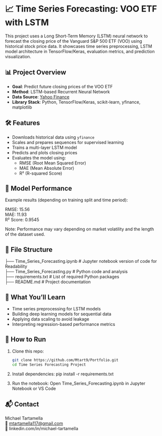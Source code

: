 # 📈 Time Series Forecasting: VOO ETF with LSTM

This project uses a Long Short-Term Memory (LSTM) neural network to forecast the closing price of the Vanguard S&P 500 ETF (VOO) using historical stock price data. It showcases time series preprocessing, LSTM model architecture in TensorFlow/Keras, evaluation metrics, and prediction visualization.

## 📊 Project Overview

- **Goal**: Predict future closing prices of the VOO ETF
- **Method**: LSTM-based Recurrent Neural Network
- **Data Source**: [Yahoo Finance](https://finance.yahoo.com/)
- **Library Stack**: Python, TensorFlow/Keras, scikit-learn, yfinance, matplotlib

## 🛠️ Features

- Downloads historical data using `yfinance`
- Scales and prepares sequences for supervised learning
- Trains a multi-layer LSTM model
- Predicts and plots closing prices
- Evaluates the model using:
  - RMSE (Root Mean Squared Error)
  - MAE (Mean Absolute Error)
  - R² (R-squared Score)

## 🧪 Model Performance

Example results (depending on training split and time period):

RMSE: 15.56  
MAE: 11.93  
R² Score: 0.9545  

Note: Performance may vary depending on market volatility and the length of the dataset used.

## 📂 File Structure

├── Time_Series_Forecasting.ipynb  # Jupyter notebook version of code for Readability\
├── Time_Series_Forecasting.py     # Python code and analysis\
├── requirements.txt               # List of required Python packages\
├── README.md                      # Project documentation

## 🧠 What You’ll Learn

- Time series preprocessing for LSTM models
- Building deep learning models for sequential data
- Applying data scaling to avoid leakage
- Interpreting regression-based performance metrics

## 📌 How to Run

1. Clone this repo:
   ```bash
   git clone https://github.com/Mtart9/Portfolio.git
   cd Time Series Forecasting Project

2. Install dependencies:
pip install -r requirements.txt

3. Run the notebook:
Open Time_Series_Forecasting.ipynb in Jupyter Notebook or VS Code

## 📬 Contact

Michael Tartamella\
📧 mtartamella117@gmail.com\
🔗 linkedin.com/in/michael-tartamella
